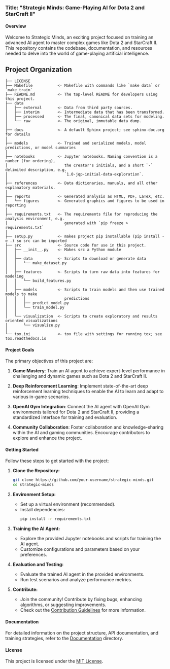 ### Title: "Strategic Minds: Game-Playing AI for Dota 2 and StarCraft II"

#### Overview

Welcome to Strategic Minds, an exciting project focused on training an advanced AI agent to master complex games like Dota 2 and StarCraft II. This repository contains the codebase, documentation, and resources needed to delve into the world of game-playing artificial intelligence.


Project Organization
------------

    ├── LICENSE
    ├── Makefile           <- Makefile with commands like `make data` or `make train`
    ├── README.md          <- The top-level README for developers using this project.
    ├── data
    │   ├── external       <- Data from third party sources.
    │   ├── interim        <- Intermediate data that has been transformed.
    │   ├── processed      <- The final, canonical data sets for modeling.
    │   └── raw            <- The original, immutable data dump.
    │
    ├── docs               <- A default Sphinx project; see sphinx-doc.org for details
    │
    ├── models             <- Trained and serialized models, model predictions, or model summaries
    │
    ├── notebooks          <- Jupyter notebooks. Naming convention is a number (for ordering),
    │                         the creator's initials, and a short `-` delimited description, e.g.
    │                         `1.0-jqp-initial-data-exploration`.
    │
    ├── references         <- Data dictionaries, manuals, and all other explanatory materials.
    │
    ├── reports            <- Generated analysis as HTML, PDF, LaTeX, etc.
    │   └── figures        <- Generated graphics and figures to be used in reporting
    │
    ├── requirements.txt   <- The requirements file for reproducing the analysis environment, e.g.
    │                         generated with `pip freeze > requirements.txt`
    │
    ├── setup.py           <- makes project pip installable (pip install -e .) so src can be imported
    ├── src                <- Source code for use in this project.
    │   ├── __init__.py    <- Makes src a Python module
    │   │
    │   ├── data           <- Scripts to download or generate data
    │   │   └── make_dataset.py
    │   │
    │   ├── features       <- Scripts to turn raw data into features for modeling
    │   │   └── build_features.py
    │   │
    │   ├── models         <- Scripts to train models and then use trained models to make
    │   │   │                 predictions
    │   │   ├── predict_model.py
    │   │   └── train_model.py
    │   │
    │   └── visualization  <- Scripts to create exploratory and results oriented visualizations
    │       └── visualize.py
    │
    └── tox.ini            <- tox file with settings for running tox; see tox.readthedocs.io



#### Project Goals

The primary objectives of this project are:

1. **Game Mastery**: Train an AI agent to achieve expert-level performance in challenging and dynamic games such as Dota 2 and StarCraft II.

2. **Deep Reinforcement Learning**: Implement state-of-the-art deep reinforcement learning techniques to enable the AI to learn and adapt to various in-game scenarios.

3. **OpenAI Gym Integration**: Connect the AI agent with OpenAI Gym environments tailored for Dota 2 and StarCraft II, providing a standardized interface for training and evaluation.

4. **Community Collaboration**: Foster collaboration and knowledge-sharing within the AI and gaming communities. Encourage contributors to explore and enhance the project.

#### Getting Started

Follow these steps to get started with the project:

1. **Clone the Repository:**
   ```bash
   git clone https://github.com/your-username/strategic-minds.git
   cd strategic-minds
   ```

2. **Environment Setup:**
   - Set up a virtual environment (recommended).
   - Install dependencies:
     ```bash
     pip install -r requirements.txt
     ```

3. **Training the AI Agent:**
   - Explore the provided Jupyter notebooks and scripts for training the AI agent.
   - Customize configurations and parameters based on your preferences.

4. **Evaluation and Testing:**
   - Evaluate the trained AI agent in the provided environments.
   - Run test scenarios and analyze performance metrics.

5. **Contribute:**
   - Join the community! Contribute by fixing bugs, enhancing algorithms, or suggesting improvements.
   - Check out the [Contribution Guidelines](CONTRIBUTING.md) for more information.

#### Documentation

For detailed information on the project structure, API documentation, and training strategies, refer to the [Documentation](docs/) directory.

#### License

This project is licensed under the [MIT License](LICENSE).


